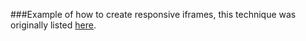 ###Example of how to create responsive iframes, this technique was originally listed [here](http://alistapart.com/article/creating-intrinsic-ratios-for-video).